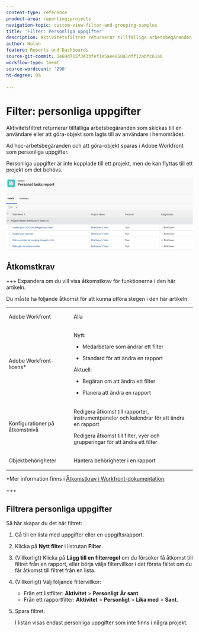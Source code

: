 ```yaml
---
content-type: reference
product-area: reporting;projects
navigation-topic: custom-view-filter-and-grouping-samples
title: 'Filter: Personliga uppgifter'
description: Aktivitetsfiltret returnerar tillfälliga arbetsbegäranden som skickas till en användare eller att göra-objekt som lagts till av användare i hemområdet. Personliga uppgifter är inte kopplade till ett projekt, men de kan flyttas till ett projekt om det behövs.
author: Nolan
feature: Reports and Dashboards
source-git-commit: 1e69d715f343bfef1e5aee658a1dff12abfc61a0
workflow-type: tm+mt
source-wordcount: '290'
ht-degree: 0%

---
```


# Filter: personliga uppgifter

<!--Audited: 10/2024-->

Aktivitetsfiltret returnerar tillfälliga arbetsbegäranden som skickas till en användare eller att göra-objekt som lagts till av användare i hemområdet.

Ad hoc-arbetsbegäranden och att göra-objekt sparas i Adobe Workfront som personliga uppgifter.

Personliga uppgifter är inte kopplade till ett projekt, men de kan flyttas till ett projekt om det behövs.

![](assets/personal-tasks-report.png)

## Åtkomstkrav

+++ Expandera om du vill visa åtkomstkrav för funktionerna i den här artikeln.

Du måste ha följande åtkomst för att kunna utföra stegen i den här artikeln:

<table style="table-layout:auto"> 
 <col> 
 <col> 
 <tbody> 
  <tr> 
   <td role="rowheader">Adobe Workfront</td> 
   <td> <p>Alla</p> </td> 
  </tr> 
  <tr> 
   <td role="rowheader">Adobe Workfront-licens*</td> 
   <td> 
    <p>Nytt:</p>
   <ul><li><p>Medarbetare som ändrar ett filter </p></li>
   <li><p>Standard för att ändra en rapport</p></li> </ul>

<p>Aktuell:</p>
   <ul><li><p>Begäran om att ändra ett filter </p></li>
   <li><p>Planera att ändra en rapport</p></li> </ul></td> 
  </tr> 
  <tr> 
   <td role="rowheader">Konfigurationer på åtkomstnivå</td> 
   <td> <p>Redigera åtkomst till rapporter, instrumentpaneler och kalendrar för att ändra en rapport</p> <p>Redigera åtkomst till filter, vyer och grupperingar för att ändra ett filter</p> </td> 
  </tr> 
  <tr> 
   <td role="rowheader">Objektbehörigheter</td> 
   <td> <p>Hantera behörigheter i en rapport</p>  </td> 
  </tr> 
 </tbody> 
</table>

*Mer information finns i [Åtkomstkrav i Workfront-dokumentation](/help/quicksilver/administration-and-setup/add-users/access-levels-and-object-permissions/access-level-requirements-in-documentation.md).

+++

## Filtrera personliga uppgifter

Så här skapar du det här filtret:

1. Gå till en lista med uppgifter eller en uppgiftsrapport.
1. Klicka på **Nytt filter** i listrutan **Filter**.
1. (Villkorligt) Klicka på **Lägg till en filterregel** om du försöker få åtkomst till filtret från en rapport, eller börja välja filtervillkor i det första fältet om du får åtkomst till filtret från en lista.
1. (Villkorligt) Välj följande filtervillkor:

   * Från ett listfilter: **Aktivitet** > **Personligt** **Är sant**
   * Från ett rapportfilter: **Aktivitet** > **Personligt** > **Lika med** > **Sant**.
1. Spara filtret.

   I listan visas endast personliga uppgifter som inte finns i några projekt.
